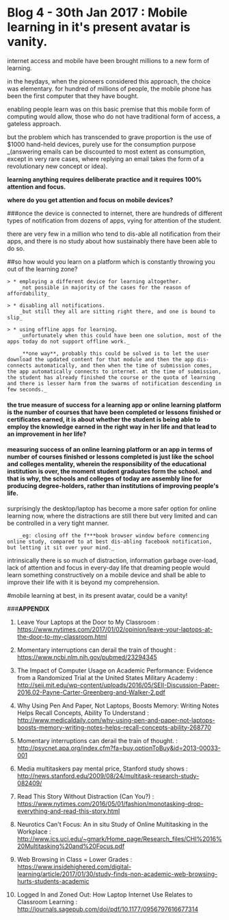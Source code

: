 # Blog 4 - 30th Jan 2017 : Mobile learning in it's present avatar is vanity.

internet access and mobile have been brought millions to a new form of learning.

in the heydays, when the pioneers considered this approach, the choice was elementary. for hundred of millions of people, the mobile phone has been the first computer that they have bought.

enabling people learn was on this basic premise that this mobile form of computing would allow, those who do not have traditional form of access, a gateless approach.

but the problem which has transcended to grave proportion is the use of $1000 hand-held devices, purely use for the consumption purpose _(answering emails can be discounted to most extent as consumption, except in very rare cases, where replying an email takes the form of a revolutionary new concept or idea).

**learning anything requires deliberate practice and it requires 100% attention and focus.**

**where do you get attention and focus on mobile devices?**

###once the device is connected to internet, there are hundreds of different types of notification from dozens of apps, vying for attention of the student.

there are very few in a million who tend to dis-able all notification from their apps, and there is no study about how sustainably there have been able to do so.

##so how would you learn on a platform which is constantly throwing you out of the learning zone?

    > * employing a different device for learning altogether.
        _not possible in majority of the cases for the reason of affordability_

    > * disabling all notifications.
        _but still they all are sitting right there, and one is bound to slip_

    > * using offline apps for learning.
        _unfortunately when this could have been one solution, most of the apps today do not support offline work._

        _**one way**, probably this could be solved is to let the user download the updated content for that module and then the app dis-connects automatically, and then when the time of submission comes, the app automatically connects to internet. at the time of submission, the student has already finished the course or the quota of learning and there is lesser harm from the swarms of notification descending in few seconds._

#### the true measure of success for a learning app or online learning platform is the number of courses that have been completed or lessons finished or certificates earned, it is about whether the student is being able to employ the knowledge earned in the right way in her life and that lead to an improvement in her life?

#### measuring success of an online learning platform or an app in terms of number of courses finished or lessons completed is just like the school and colleges mentality, wherein the responsibility of the educational institution is over, the moment student graduates form the school. and that is why, **the schools and colleges of today are assembly line for producing degree-holders**, rather than institutions of improving people's life.

surprisingly the desktop/laptop has become a more safer option for online learning now, where the distractions are still there but very limited and can be controlled in a very tight manner.

        _eg: closing off the f***book browser window before commencing online study, compared to at best dis-abling facebook notification, but letting it sit over your mind._

intrinsically there is so much of distraction, information garbage over-load, lack of attention and focus in every-day life that dreaming people would learn something constructively on a mobile device and shall be able to improve their life with it is beyond my comprehension.

#mobile learning at best, in its present avatar, could be a vanity!


###**APPENDIX**

1. Leave Your Laptops at the Door to My Classroom : https://www.nytimes.com/2017/01/02/opinion/leave-your-laptops-at-the-door-to-my-classroom.html

2. Momentary interruptions can derail the train of thought : https://www.ncbi.nlm.nih.gov/pubmed/23294345

3. The Impact of Computer Usage on Academic Performance: Evidence from a Randomized Trial at the United States Military
Academy : http://seii.mit.edu/wp-content/uploads/2016/05/SEII-Discussion-Paper-2016.02-Payne-Carter-Greenberg-and-Walker-2.pdf

4. Why Using Pen And Paper, Not Laptops, Boosts Memory: Writing Notes Helps Recall Concepts, Ability To Understand : 
    http://www.medicaldaily.com/why-using-pen-and-paper-not-laptops-boosts-memory-writing-notes-helps-recall-concepts-ability-268770

5. Momentary interruptions can derail the train of thought. : http://psycnet.apa.org/index.cfm?fa=buy.optionToBuy&id=2013-00033-001

6. Media multitaskers pay mental price, Stanford study shows : http://news.stanford.edu/2009/08/24/multitask-research-study-082409/

7. Read This Story Without Distraction (Can You?) : https://www.nytimes.com/2016/05/01/fashion/monotasking-drop-everything-and-read-this-story.html

8. Neurotics Can't Focus: An in situ Study of Online Multitasking in the Workplace : http://www.ics.uci.edu/~gmark/Home_page/Research_files/CHI%2016%20Multitasking%20and%20Focus.pdf

9. Web Browsing in Class = Lower Grades : https://www.insidehighered.com/digital-learning/article/2017/01/30/study-finds-non-academic-web-browsing-hurts-students-academic

10. Logged In and Zoned Out: How Laptop Internet Use Relates to Classroom Learning : http://journals.sagepub.com/doi/pdf/10.1177/0956797616677314
